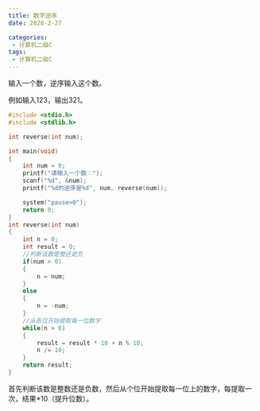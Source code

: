 ```yaml
---
title: 数字逆序
date: 2020-2-27

categories: 
 - 计算机二级C
tags: 
 - 计算机二级C
---
```


输入一个数，逆序输入这个数。

例如输入123，输出321。

```C
#include <stdio.h>
#include <stdlib.h>

int reverse(int num);

int main(void)
{
	int num = 0;
	printf("请输入一个数：");
	scanf("%d", &num);
	printf("%d的逆序是%d", num, reverse(num));

	system("pause>0");
	return 0;
}
int reverse(int num)
{
	int n = 0;
	int result = 0;
	//判断该数是整还是负
	if(num > 0)
	{
		n = num;
	}
	else
	{
		n = -num;
	}
    //从各位开始提取每一位数字
	while(n > 0)
	{
		result = result * 10 + n % 10;
		n /= 10;
	}
	return result;
}
```

首先判断该数是整数还是负数，然后从个位开始提取每一位上的数字，每提取一次，结果*10（提升位数）。